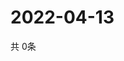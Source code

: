 # 2022-04-13
  共 0条

  <!-- BEGIN -->
  <!-- 最后更新时间Wed Apr 13 2022 13:18:29 GMT+0000 (Coordinated Universal Time) -->
  
  <!-- END -->
  
  